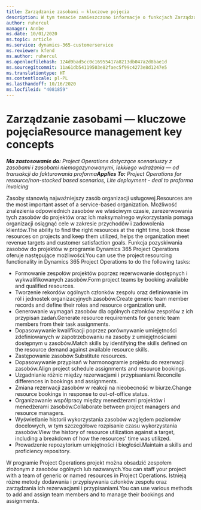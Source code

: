 ```yaml
---
title: Zarządzanie zasobami — kluczowe pojęcia
description: W tym temacie zamieszczono informacje o funkcjach Zarządzania zasobami w Microsoft Dynamics Project Operations.
author: ruhercul
manager: Annbe
ms.date: 10/01/2020
ms.topic: article
ms.service: dynamics-365-customerservice
ms.reviewer: kfend
ms.author: ruhercul
ms.openlocfilehash: 124d9bad5cc0c16955417a8213db047a2d8bae1d
ms.sourcegitcommit: 11a61db54119503e82faec5f99c4273e8d1247e5
ms.translationtype: HT
ms.contentlocale: pl-PL
ms.lasthandoff: 10/16/2020
ms.locfileid: "4081859"
---
```

# <a name="resource-management-key-concepts"></a><span data-ttu-id="76dc7-103">Zarządzanie zasobami — kluczowe pojęcia</span><span class="sxs-lookup"><span data-stu-id="76dc7-103">Resource management key concepts</span></span>

<span data-ttu-id="76dc7-104">_**Ma zastosowanie do:** Project Operations dotyczące scenariuszy z zasobami i zasobami niemagazynowanymi, lekkiego wdrażania — od transakcji do fakturowania proforma_</span><span class="sxs-lookup"><span data-stu-id="76dc7-104">_**Applies To:** Project Operations for resource/non-stocked based scenarios, Lite deployment - deal to proforma invoicing_</span></span>

<span data-ttu-id="76dc7-105">Zasoby stanowią najważniejszy zasób organizacji usługowej.</span><span class="sxs-lookup"><span data-stu-id="76dc7-105">Resources are the most important asset of a service-based organization.</span></span> <span data-ttu-id="76dc7-106">Możliwość znalezienia odpowiednich zasobów we właściwym czasie, zarezerwowania tych zasobów do projektów oraz ich maksymalnego wykorzystania pomaga organizacji osiągnąć cele w zakresie przychodów i zadowolenia klientów.</span><span class="sxs-lookup"><span data-stu-id="76dc7-106">The ability to find the right resources at the right time, book those resources on projects and keep them utilized, helps the organization meet revenue targets and customer satisfaction goals.</span></span> <span data-ttu-id="76dc7-107">Funkcja pozyskiwania zasobów do projektów w programie Dynamics 365 Project Operations oferuje następujące możliwości:</span><span class="sxs-lookup"><span data-stu-id="76dc7-107">You can use the project resourcing functionality in Dynamics 365 Project Operations to do the following tasks:</span></span>

- <span data-ttu-id="76dc7-108">Formowanie zespołów projektów poprzez rezerwowanie dostępnych i wykwalifikowanych zasobów.</span><span class="sxs-lookup"><span data-stu-id="76dc7-108">Form project teams by booking available and qualified resources.</span></span>
- <span data-ttu-id="76dc7-109">Tworzenie rekordów ogólnych członków zespołu oraz definiowanie im ról i jednostek organizacyjnych zasobów.</span><span class="sxs-lookup"><span data-stu-id="76dc7-109">Create generic team member records and define their roles and resource organization unit.</span></span>
- <span data-ttu-id="76dc7-110">Generowanie wymagań zasobów dla ogólnych członków zespołów z ich przypisań zadań.</span><span class="sxs-lookup"><span data-stu-id="76dc7-110">Generate resource requirements for generic team members from their task assignments.</span></span>
- <span data-ttu-id="76dc7-111">Dopasowywanie kwalifikacji poprzez porównywanie umiejętności zdefiniowanych w zapotrzebowaniu na zasoby z umiejętnościami dostępnym u zasobów.</span><span class="sxs-lookup"><span data-stu-id="76dc7-111">Match skills by identifying the skills defined on the resource demand against available resource skills.</span></span>
- <span data-ttu-id="76dc7-112">Zastępowanie zasobów.</span><span class="sxs-lookup"><span data-stu-id="76dc7-112">Substitute resources.</span></span>
- <span data-ttu-id="76dc7-113">Dopasowywanie przypisań w harmonogramie projektu do rezerwacji zasobów.</span><span class="sxs-lookup"><span data-stu-id="76dc7-113">Align project schedule assignments and resource bookings.</span></span>
- <span data-ttu-id="76dc7-114">Uzgadnianie różnic między rezerwacjami i przypisaniami.</span><span class="sxs-lookup"><span data-stu-id="76dc7-114">Reconcile differences in bookings and assignments.</span></span>
- <span data-ttu-id="76dc7-115">Zmiana rezerwacji zasobów w reakcji na nieobecność w biurze.</span><span class="sxs-lookup"><span data-stu-id="76dc7-115">Change resource bookings in response to out-of-office status.</span></span>
- <span data-ttu-id="76dc7-116">Organizowanie współpracy między menedżerami projektów i menedżerami zasobów.</span><span class="sxs-lookup"><span data-stu-id="76dc7-116">Collaborate between project managers and resource managers.</span></span>
- <span data-ttu-id="76dc7-117">Wyświetlanie historii wykorzystania zasobów względem poziomów docelowych, w tym szczegółowe rozpisanie czasu wykorzystania zasobów.</span><span class="sxs-lookup"><span data-stu-id="76dc7-117">View the history of resource utilization against a target, including a breakdown of how the resources' time was utilized.</span></span>
- <span data-ttu-id="76dc7-118">Prowadzenie repozytorium umiejętności i biegłości.</span><span class="sxs-lookup"><span data-stu-id="76dc7-118">Maintain a skills and proficiency repository.</span></span>


<span data-ttu-id="76dc7-119">W programie Project Operations projekt można obsadzić zespołem złożonym z zasobów ogólnych lub nazwanych.</span><span class="sxs-lookup"><span data-stu-id="76dc7-119">You can staff your project with a team of generic or named resources in Project Operations.</span></span> <span data-ttu-id="76dc7-120">Istnieją różne metody dodawania i przypisywania członków zespołu oraz zarządzania ich rezerwacjami i przypisaniami.</span><span class="sxs-lookup"><span data-stu-id="76dc7-120">You can use various methods to add and assign team members and to manage their bookings and assignments.</span></span> 
